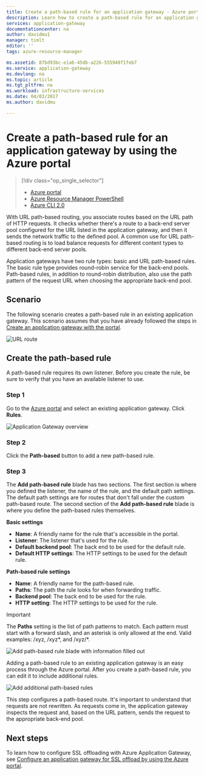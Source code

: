 ```yaml
---
title: Create a path-based rule for an application gateway - Azure portal | Microsoft Docs
description: Learn how to create a path-based rule for an application gateway by using the Azure portal.
services: application-gateway
documentationcenter: na
author: davidmu1
manager: timlt
editor: ''
tags: azure-resource-manager

ms.assetid: 87bd93bc-e1a6-45db-a226-555948f1feb7
ms.service: application-gateway
ms.devlang: na
ms.topic: article
ms.tgt_pltfrm: na
ms.workload: infrastructure-services
ms.date: 04/03/2017
ms.author: davidmu

---
```

# Create a path-based rule for an application gateway by using the Azure portal

> [!div class="op_single_selector"]
> * [Azure portal](application-gateway-create-url-route-portal.md)
> * [Azure Resource Manager PowerShell](application-gateway-create-url-route-arm-ps.md)
> * [Azure CLI 2.0](application-gateway-create-url-route-cli.md)

With URL path-based routing, you associate routes based on the URL path of HTTP requests. It checks whether there's a route to a back-end server pool configured for the URL listed in the application gateway, and then it sends the network traffic to the defined pool. A common use for URL path-based routing is to load balance requests for different content types to different back-end server pools.

Application gateways have two rule types: basic and URL path-based rules. The basic rule type provides round-robin service for the back-end pools. Path-based rules, in addition to round-robin distribution, also use the path pattern of the request URL when choosing the appropriate back-end pool.

## Scenario

The following scenario creates a path-based rule in an existing application gateway.
This scenario assumes that you have already followed the steps in [Create an application gateway with the portal](application-gateway-create-gateway-portal.md).

![URL route][scenario]

## <a name="createrule"></a>Create the path-based rule

A path-based rule requires its own listener. Before you create the rule, be sure to verify that you have an available listener to use.

### Step 1

Go to the [Azure portal](http://portal.azure.com) and select an existing application gateway. Click **Rules**.

![Application Gateway overview][1]

### Step 2

Click the **Path-based** button to add a new path-based rule.

### Step 3

The **Add path-based rule** blade has two sections. The first section is where you defined the listener, the name of the rule, and the default path settings. The default path settings are for routes that don't fall under the custom path-based route. 
The second section of the **Add path-based rule** blade is where you define the path-based rules themselves.

**Basic settings**

* **Name**: A friendly name for the rule that's accessible in the portal.
* **Listener**: The listener that's used for the rule.
* **Default backend pool**: The back end to be used for the default rule.
* **Default HTTP settings**: The HTTP settings to be used for the default rule.

**Path-based rule settings**

* **Name**: A friendly name for the path-based rule.
* **Paths**: The path the rule looks for when forwarding traffic.
* **Backend pool**: The back end to be used for the rule.
* **HTTP setting**: The HTTP settings to be used for the rule.

> [!IMPORTANT]
> The **Paths** setting is the list of path patterns to match. Each pattern must start with a forward slash, and an asterisk is only allowed at the end. Valid examples: /xyz, /xyz*, and /xyz/*.  

![Add path-based rule blade with information filled out][2]

Adding a path-based rule to an existing application gateway is an easy process through the Azure portal. After you create a path-based rule, you can edit it to include additional rules. 

![Add additional path-based rules][3]

This step configures a path-based route. It's important to understand that requests are not rewritten. As requests come in, the application gateway inspects the request and, based on the URL pattern, sends the request to the appropriate back-end pool.

## Next steps

To learn how to configure SSL offloading with Azure Application Gateway, see [Configure an application gateway for SSL offload by using the Azure portal](application-gateway-ssl-portal.md).

[1]: ./media/application-gateway-create-url-route-portal/figure1.png
[2]: ./media/application-gateway-create-url-route-portal/figure2.png
[3]: ./media/application-gateway-create-url-route-portal/figure3.png
[scenario]: ./media/application-gateway-create-url-route-portal/scenario.png
